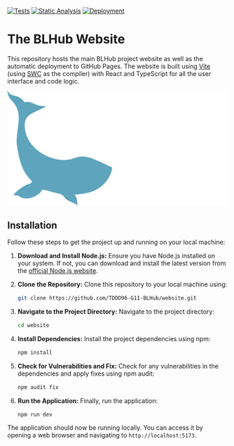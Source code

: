 [![Tests](https://github.com/TDDD96-G11-BLHub/website/actions/workflows/test.yml/badge.svg)](https://github.com/TDDD96-G11-BLHub/website/actions/workflows/test.yml)
[![Static Analysis](https://github.com/TDDD96-G11-BLHub/website/actions/workflows/lint.yml/badge.svg)](https://github.com/TDDD96-G11-BLHub/website/actions/workflows/lint.yml)
[![Deployment](https://github.com/TDDD96-G11-BLHub/website/actions/workflows/deploy.yml/badge.svg)](https://github.com/TDDD96-G11-BLHub/website/actions/workflows/deploy.yml)

# The BLHub Website

This repository hosts the main BLHub project website as well as the automatic deployment to GitHub Pages.
The website is built using [Vite](https://vitejs.dev/) (using [SWC](https://swc.rs/) as the compiler) with React and TypeScript for all the user interface and code logic.

![](src/assets/blhub-logo.svg)

## Installation

Follow these steps to get the project up and running on your local machine:

1. **Download and Install Node.js:** Ensure you have Node.js installed on your system. If not, you can download and install the latest version from the [official Node.js website](https://nodejs.org/).

2. **Clone the Repository:** Clone this repository to your local machine using:
    ```bash
    git clone https://github.com/TDDD96-G11-BLHub/website.git
    ```

3. **Navigate to the Project Directory:** Navigate to the project directory:
    ```bash
    cd website
    ```

4. **Install Dependencies:** Install the project dependencies using npm:
    ```bash
    npm install
    ```

5. **Check for Vulnerabilities and Fix:** Check for any vulnerabilities in the dependencies and apply fixes using npm audit:
    ```bash
    npm audit fix
    ```

6. **Run the Application:** Finally, run the application:
    ```bash
    npm run dev
    ```

The application should now be running locally. You can access it by opening a web browser and navigating to `http://localhost:5173`.